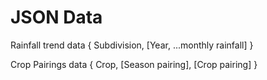 # JSON Data

Rainfall trend data
{
    Subdivision,
    [Year, ...monthly rainfall]
}

Crop Pairings data
{
    Crop,
    [Season pairing],
    [Crop pairing]
}